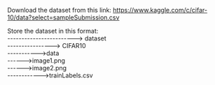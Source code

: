 Download the dataset from this link: https://www.kaggle.com/c/cifar-10/data?select=sampleSubmission.csv

Store the dataset in this format:  
------------------------> dataset  
----------------> CIFAR10  
----------->data  
------>image1.png  
------>image2.png  
------------>trainLabels.csv
